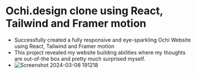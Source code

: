 # Ochi.design clone using React, Tailwind and Framer motion
- Successfully created a fully responsive and eye-sparkling Ochi Website using React, Tailwind and Framer motion
- This project revealed my website building abilities where my thoughts are out-of-the box and pretty much surprised myself.
- ![Screenshot 2024-03-08 191218](https://github.com/chiillbro/Ochi_Design/assets/144758027/89e9ff97-eacc-4ec9-8ee2-a8e3773b07e8)
